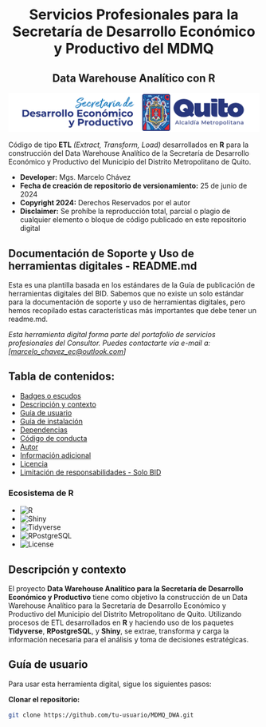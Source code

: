 <h1 align="center">Servicios Profesionales para la Secretaría de Desarrollo Económico y Productivo del MDMQ</h1>
<h2 align="center">Data Warehouse Analítico con <strong>R</strong></h2>
<p align="center"><IMG src="IMG/LOGO_SECRETARIA.png"/></p> 

Código de tipo **ETL** _*(Extract, Transform, Load)*_ desarrollados en **R** para la construcción del Data Warehouse Analítico de la Secretaría de Desarrollo Económico y Productivo del Municipio del Distrito Metropolitano de Quito.

- **Developer:** Mgs. Marcelo Chávez
- **Fecha de creación de repositorio de versionamiento:** 25 de junio de 2024
- **Copyright 2024:** Derechos Reservados por el autor
- **Disclaimer:** Se prohíbe la reproducción total, parcial o plagio de cualquier elemento o bloque de código publicado en este repositorio digital

## Documentación de Soporte y Uso de herramientas digitales - README.md

Esta es una plantilla basada en los estándares de la Guía de publicación de herramientas digitales del BID. Sabemos que no existe un solo estándar para la documentación de soporte y uso de herramientas digitales, pero hemos recopilado estas características más importantes que debe tener un readme.md.

*Esta herramienta digital forma parte del portafolio de servicios profesionales del Consultor. Puedes contactarte vía e-mail a: [marcelo_chavez_ec@outlook.com]*

## Tabla de contenidos:

- [Badges o escudos](#badges-o-escudos)
- [Descripción y contexto](#descripción-y-contexto)
- [Guía de usuario](#guía-de-usuario)
- [Guía de instalación](#guía-de-instalación)
- [Dependencias](#dependencias)
- [Código de conducta](#código-de-conducta)
- [Autor](#autores)
- [Información adicional](#información-adicional)
- [Licencia](#licencia)
- [Limitación de responsabilidades - Solo BID](#limitación-de-responsabilidades)

### Ecosistema de **R**

- ![R](https://img.shields.io/badge/Made_with-R-1f425f.svg)
- ![Shiny](https://img.shields.io/badge/Shiny-App-blue)
- ![Tidyverse](https://img.shields.io/badge/Tidyverse-1.3.1-brightgreen)
- ![RPostgreSQL](https://img.shields.io/badge/RPostgreSQL-0.7.3-yellow)
- ![License](https://img.shields.io/badge/license-MIT-blue.svg)

## Descripción y contexto

El proyecto **Data Warehouse Analítico para la Secretaría de Desarrollo Económico y Productivo** tiene como objetivo la construcción de un Data Warehouse Analítico para la Secretaría de Desarrollo Económico y Productivo del Municipio del Distrito Metropolitano de Quito. Utilizando procesos de ETL desarrollados en **R** y haciendo uso de los paquetes **Tidyverse**, **RPostgreSQL**, y **Shiny**, se extrae, transforma y carga la información necesaria para el análisis y toma de decisiones estratégicas.

## Guía de usuario

Para usar esta herramienta digital, sigue los siguientes pasos:

**Clonar el repositorio:**
   ```sh
   git clone https://github.com/tu-usuario/MDMQ_DWA.git
   ```
